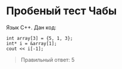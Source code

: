 # Пробеный тест Чабы

Язык С++. Дан код:

```
int array[3] = {5, 1, 3};
int* i = &array[1];
cout << i[-1];
```

> Правильный ответ: 5
